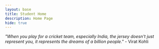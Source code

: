 ```yaml
---
layout: base
title: Student Home 
description: Home Page
hide: true
---
```

<i>"When you play for a cricket team, especially India, the jersey doesn't just represent you, it represents the dreams of a billion people."</i> - Virat Kohli